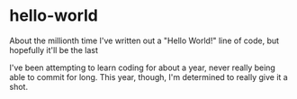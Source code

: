 # hello-world
About the millionth time I've written out a "Hello World!" line of code, but hopefully it'll be the last

I've been attempting to learn coding for about a year, never really being able to commit for long. This year, though, I'm determined to really give it a shot.
